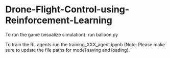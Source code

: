 # Drone-Flight-Control-using-Reinforcement-Learning
To run the game (visualize simulation): run balloon.py  

To train the RL agents run the training_XXX_agent.ipynb (Note: Please make sure to update the file paths for model saving and loading).
